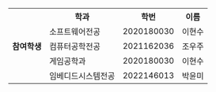 
<table>
  <tr>
    <th rowspan="5">참여학생</th>
    <th>학과</th>
    <th>학번</th>
    <th>이름</th>
  </tr>
  <tr>
    <td>소프트웨어전공</td>
    <td>2020180030</td>
    <td>이현수</td>
  </tr>
  <tr>
    <td>컴퓨터공학전공</td>
    <td>2021162036</td>
    <td>조우주</td>
  </tr>
  <tr>
    <td>게임공학과</td>
    <td>2020180030</td>
    <td>이현수</td>
  </tr>
  <tr>
    <td>임베디드시스템전공</td>
    <td>2022146013</td>
    <td>박윤미</td>
  </tr>
</table>
